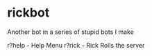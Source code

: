 # rickbot


Another bot in a series of stupid bots I make


r?help - Help Menu
r?rick - Rick Rolls the server
